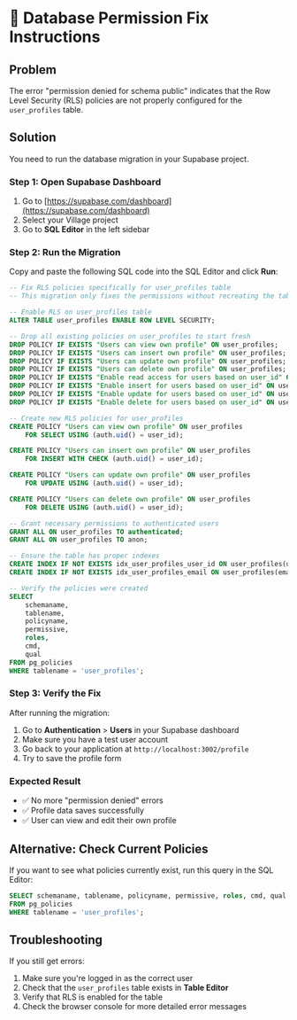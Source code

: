 # 🔧 Database Permission Fix Instructions

## Problem
The error "permission denied for schema public" indicates that the Row Level Security (RLS) policies are not properly configured for the `user_profiles` table.

## Solution
You need to run the database migration in your Supabase project.

### Step 1: Open Supabase Dashboard
1. Go to [https://supabase.com/dashboard](https://supabase.com/dashboard)
2. Select your Village project
3. Go to **SQL Editor** in the left sidebar

### Step 2: Run the Migration
Copy and paste the following SQL code into the SQL Editor and click **Run**:

```sql
-- Fix RLS policies specifically for user_profiles table
-- This migration only fixes the permissions without recreating the table

-- Enable RLS on user_profiles table
ALTER TABLE user_profiles ENABLE ROW LEVEL SECURITY;

-- Drop all existing policies on user_profiles to start fresh
DROP POLICY IF EXISTS "Users can view own profile" ON user_profiles;
DROP POLICY IF EXISTS "Users can insert own profile" ON user_profiles;
DROP POLICY IF EXISTS "Users can update own profile" ON user_profiles;
DROP POLICY IF EXISTS "Users can delete own profile" ON user_profiles;
DROP POLICY IF EXISTS "Enable read access for users based on user_id" ON user_profiles;
DROP POLICY IF EXISTS "Enable insert for users based on user_id" ON user_profiles;
DROP POLICY IF EXISTS "Enable update for users based on user_id" ON user_profiles;
DROP POLICY IF EXISTS "Enable delete for users based on user_id" ON user_profiles;

-- Create new RLS policies for user_profiles
CREATE POLICY "Users can view own profile" ON user_profiles
    FOR SELECT USING (auth.uid() = user_id);

CREATE POLICY "Users can insert own profile" ON user_profiles
    FOR INSERT WITH CHECK (auth.uid() = user_id);

CREATE POLICY "Users can update own profile" ON user_profiles
    FOR UPDATE USING (auth.uid() = user_id);

CREATE POLICY "Users can delete own profile" ON user_profiles
    FOR DELETE USING (auth.uid() = user_id);

-- Grant necessary permissions to authenticated users
GRANT ALL ON user_profiles TO authenticated;
GRANT ALL ON user_profiles TO anon;

-- Ensure the table has proper indexes
CREATE INDEX IF NOT EXISTS idx_user_profiles_user_id ON user_profiles(user_id);
CREATE INDEX IF NOT EXISTS idx_user_profiles_email ON user_profiles(email);

-- Verify the policies were created
SELECT 
    schemaname, 
    tablename, 
    policyname, 
    permissive, 
    roles, 
    cmd, 
    qual 
FROM pg_policies 
WHERE tablename = 'user_profiles';
```

### Step 3: Verify the Fix
After running the migration:
1. Go to **Authentication** > **Users** in your Supabase dashboard
2. Make sure you have a test user account
3. Go back to your application at `http://localhost:3002/profile`
4. Try to save the profile form

### Expected Result
- ✅ No more "permission denied" errors
- ✅ Profile data saves successfully
- ✅ User can view and edit their own profile

## Alternative: Check Current Policies
If you want to see what policies currently exist, run this query in the SQL Editor:

```sql
SELECT schemaname, tablename, policyname, permissive, roles, cmd, qual 
FROM pg_policies 
WHERE tablename = 'user_profiles';
```

## Troubleshooting
If you still get errors:
1. Make sure you're logged in as the correct user
2. Check that the `user_profiles` table exists in **Table Editor**
3. Verify that RLS is enabled for the table
4. Check the browser console for more detailed error messages
